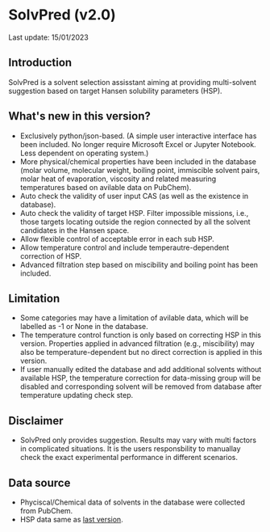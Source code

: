 # SolvPred (v2.0)
Last update: 15/01/2023

## Introduction

SolvPred is a solvent selection assisstant aiming at providing multi-solvent suggestion based on target Hansen solubility parameters (HSP).

## What's new in this version?

 - Exclusively python/json-based. (A simple user interactive interface has been included. No longer require Microsoft Excel or Jupyter Notebook. Less dependent on operating system.)
 - More physical/chemical properties have been included in the database (molar volume, molecular weight, boiling point, immiscible solvent pairs, molar heat of evaporation, viscosity and related measuring temperatures based on avilable data on PubChem).
 - Auto check the validity of user input CAS (as well as the existence in database).
 - Auto check the validity of target HSP. Filter impossible missions, i.e., those targets locating outside the region connected by all the solvent candidates in the Hansen space.
 - Allow flexible control of acceptable error in each sub HSP.
 - Allow temperature control and include temperautre-dependent correction of HSP.
 - Advanced filtration step based on miscibility and boiling point has been included.

 ## Limitation

   - Some categories may have a limitation of avilable data, which will be labelled as -1 or None in the database.
   - The temperature control function is only based on correcting HSP in this version. Properties applied in advanced filtration (e.g., miscibility) may also be temperature-dependent but no direct correction is applied in this version.
   - If user manually edited the database and add additional solvents without available HSP, the temperature correction for data-missing group will be disabled and corresponding solvent will be removed from database after temperature updating check step.

 ## Disclaimer

  - SolvPred only provides suggestion. Results may vary with multi factors in complicated situations. It is the users responsbility to manuallay check the exact experimental performance in different scenarios.

## Data source

  - Phyciscal/Chemical data of solvents in the database were collected from PubChem.
  - HSP data same as [last version](https://github.com/xueannafang/hsp_toolkit_prototype).

<!-- ## Acknowledgement

 This work is developed by:
 - Xue Fang (School of Chemistry, University of Bristol)

 with the instruction from:
 - Prof Charl FJ Faul (School of Chemistry, University of Bristol)
 - Prof Natalie Fey (School of Chemistry, University of Bristol)
 - Dr Ella Gale (School of Chemistry, University of Bristol)

 and the following people providing techniqual advice:
 - Jillisa Thompson (School of Chemistry, University of Bristol)
 - Bo Gao (School of Physics, University of Bristol)

 The development and communication of this work are funded by:
 - University of Bristol - Chinese Scholarship Council Joint Scholarship
 - Royal Society of Chemistry Researcher Development Grants (2022) -->
